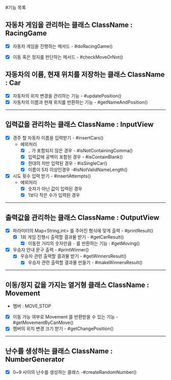 #기능 목록

## 자동차 게임을 관리하는 클래스 ClassName : RacingGame
- [x] 자동차 게임을 진행하는 메서드 - #doRacingGame()
- [x] 이동 혹은 정지를 판단하는 메서드 - #checkMoveOrNot()


## 자동차의 이름, 현재 위치를 저장하는 클래스 ClassName : Car
- [x] 자동차의 위치 변경을 관리하는 기능 - #updatePosition()
- [x] 자동차의 이름과 현재 위치를 반환하는 기능 - #getNameAndPosition()
---
## 입력값을 관리하는 클래스 ClassName : InputView
- [x] 경주 할 자동차 이름을 입력받기 - #insertCars()
  - 예외처리
    - [x] `,` 가 포함되지 않은 경우 - #isNotContainingComma()
    - [x] 입력값에 공백이 포함된 경우 - #isContainBlank()
    - [x] 한대의 차만 입력된 경우 - #isSingleCar()
    - [x] 이름이 5자 이상인경우 -#isNotValidNameLength()
- [x] 시도 횟수 입력 받기 - #insertAttempts()
  - 예외처리
    - [x] 숫자가 아닌 값이 입력된 경우
    - [x] 1보다 작은 수가 입력된 경우
---
## 출력값을 관리하는 클래스 ClassName : OutputView
- [x] 파라미터의 Map<String,int> 를 주어진 형식에 맞게 출력 - #printResult()
  - [x] 1회 게임 진행시 출력할 결과물 받기 - #getCarResult()
    - [x] 이동한 거리의 숫자만큼 `-` 를 반환하는 기능 : #getMoving()
- [x] 우승자 안내 문구 출력 - #printWinner()
  - [x] 우승자 관련 출력할 결과물 받기 - #getWinnersResult()
    - [x] 우승자 관련 출력할 결과물 만들기 - #makeWinnersResult()
---
## 이동/정지 값을 가지는 열거형 클래스 ClassName : Movement
- 멤버 : MOVE,STOP
- [x] 이동 가능 여부로 Movement 를 반환받을 수 있는 기능 - #getMovementByCanMove()
- [x] 멤버의 위치 변경 크기 받기 - #getChangePosition()
---
## 난수를 생성하는 클래스 ClassName : NumberGenerator
- [x] 0~9 사이의 난수를 생성하는 클래스 -#createRandomNumber()
